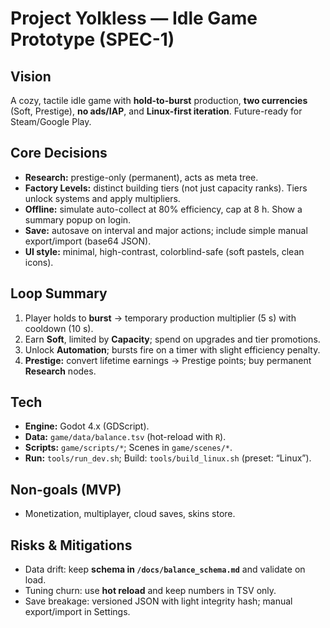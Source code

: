 # Project Yolkless — Idle Game Prototype (SPEC-1)

## Vision
A cozy, tactile idle game with **hold-to-burst** production, **two currencies** (Soft, Prestige), **no ads/IAP**, and **Linux-first iteration**. Future-ready for Steam/Google Play.

## Core Decisions
- **Research:** prestige-only (permanent), acts as meta tree.
- **Factory Levels:** distinct building tiers (not just capacity ranks). Tiers unlock systems and apply multipliers.
- **Offline:** simulate auto-collect at 80% efficiency, cap at 8 h. Show a summary popup on login.
- **Save:** autosave on interval and major actions; include simple manual export/import (base64 JSON).
- **UI style:** minimal, high-contrast, colorblind-safe (soft pastels, clean icons).

## Loop Summary
1) Player holds to **burst** → temporary production multiplier (5 s) with cooldown (10 s).
2) Earn **Soft**, limited by **Capacity**; spend on upgrades and tier promotions.
3) Unlock **Automation**; bursts fire on a timer with slight efficiency penalty.
4) **Prestige:** convert lifetime earnings → Prestige points; buy permanent **Research** nodes.

## Tech
- **Engine:** Godot 4.x (GDScript).
- **Data:** `game/data/balance.tsv` (hot-reload with `R`).
- **Scripts:** `game/scripts/*`; Scenes in `game/scenes/*`.
- **Run:** `tools/run_dev.sh`; Build: `tools/build_linux.sh` (preset: “Linux”).

## Non-goals (MVP)
- Monetization, multiplayer, cloud saves, skins store.

## Risks & Mitigations
- Data drift: keep **schema in `/docs/balance_schema.md`** and validate on load.
- Tuning churn: use **hot reload** and keep numbers in TSV only.
- Save breakage: versioned JSON with light integrity hash; manual export/import in Settings.
